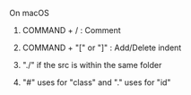 <!-- NOTES -->
On macOS
1. COMMAND + / : Comment
2. COMMAND + "[" or "]" : Add/Delete indent

1. "./" if the src is within the same folder
2. "#" uses for "class" and "." uses for "id"
